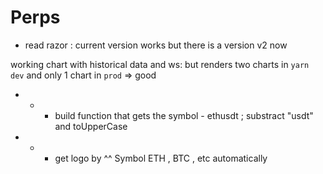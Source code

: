 # Perps

- read razor : current version works but there is a version v2 now

working chart with historical data and ws: but renders two charts in `yarn dev` and only 1 chart in `prod` => good

- - - build function that gets the symbol - ethusdt ; substract "usdt" and toUpperCase
- - - get logo by ^^ Symbol ETH , BTC , etc automatically
